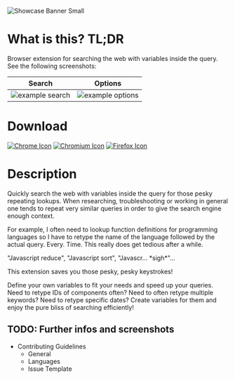 ![Showcase Banner Small](https://github.com/DanielBiegler/search-with-variables/blob/master/assets/showcase_banner_small_en.png?raw=true)

# What is this? TL;DR
Browser extension for searching the web with variables inside the query. See the following screenshots:

Search | Options
---|---
![example search](https://github.com/DanielBiegler/search-with-variables/blob/master/assets/example_search_en.png?raw=true) | ![example options](https://github.com/DanielBiegler/search-with-variables/blob/master/assets/options_example_screenshot_en.png?raw=true)

# Download
[![Chrome Icon](https://github.com/DanielBiegler/search-with-variables/blob/master/assets/chrome.png?raw=true)](https://chrome.google.com/webstore/detail/gjkfnnnjapodhjkddifnfbbnlakigfel "Install on Chrome") [![Chromium Icon](https://github.com/DanielBiegler/search-with-variables/blob/master/assets/chromium.png?raw=true)](https://chrome.google.com/webstore/detail/gjkfnnnjapodhjkddifnfbbnlakigfel "Install on Chromium") [![Firefox Icon](https://github.com/DanielBiegler/search-with-variables/blob/master/assets/firefox.png?raw=true)](# "Install on Firefox")

# Description
Quickly search the web with variables inside the query for those pesky repeating lookups.
When researching, troubleshooting or working in general one tends to repeat very similar queries in order to give the search engine enough context. 

For example, I often need to lookup function definitions for programming languages so I have to retype the name of the language followed by the actual query. Every. Time. This really does get tedious after a while.

"Javascript reduce", "Javascript sort", "Javascr... \*sigh\*"...

This extension saves you those pesky, pesky keystrokes!

Define your own variables to fit your needs and speed up your queries. Need to retype IDs of components often? Need to often retype multiple keywords? Need to retype specific dates? Create variables for them and enjoy the pure bliss of searching efficiently!

## TODO: Further infos and screenshots
- Contributing Guidelines
  - General
  - Languages
  - Issue Template
